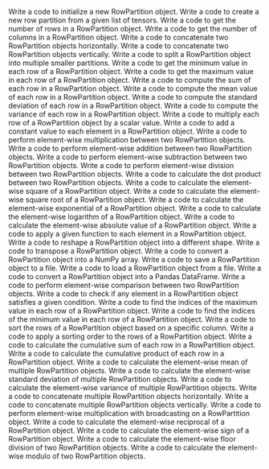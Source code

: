 Write a code to initialize a new RowPartition object.
Write a code to create a new row partition from a given list of tensors.
Write a code to get the number of rows in a RowPartition object.
Write a code to get the number of columns in a RowPartition object.
Write a code to concatenate two RowPartition objects horizontally.
Write a code to concatenate two RowPartition objects vertically.
Write a code to split a RowPartition object into multiple smaller partitions.
Write a code to get the minimum value in each row of a RowPartition object.
Write a code to get the maximum value in each row of a RowPartition object.
Write a code to compute the sum of each row in a RowPartition object.
Write a code to compute the mean value of each row in a RowPartition object.
Write a code to compute the standard deviation of each row in a RowPartition object.
Write a code to compute the variance of each row in a RowPartition object.
Write a code to multiply each row of a RowPartition object by a scalar value.
Write a code to add a constant value to each element in a RowPartition object.
Write a code to perform element-wise multiplication between two RowPartition objects.
Write a code to perform element-wise addition between two RowPartition objects.
Write a code to perform element-wise subtraction between two RowPartition objects.
Write a code to perform element-wise division between two RowPartition objects.
Write a code to calculate the dot product between two RowPartition objects.
Write a code to calculate the element-wise square of a RowPartition object.
Write a code to calculate the element-wise square root of a RowPartition object.
Write a code to calculate the element-wise exponential of a RowPartition object.
Write a code to calculate the element-wise logarithm of a RowPartition object.
Write a code to calculate the element-wise absolute value of a RowPartition object.
Write a code to apply a given function to each element in a RowPartition object.
Write a code to reshape a RowPartition object into a different shape.
Write a code to transpose a RowPartition object.
Write a code to convert a RowPartition object into a NumPy array.
Write a code to save a RowPartition object to a file.
Write a code to load a RowPartition object from a file.
Write a code to convert a RowPartition object into a Pandas DataFrame.
Write a code to perform element-wise comparison between two RowPartition objects.
Write a code to check if any element in a RowPartition object satisfies a given condition.
Write a code to find the indices of the maximum value in each row of a RowPartition object.
Write a code to find the indices of the minimum value in each row of a RowPartition object.
Write a code to sort the rows of a RowPartition object based on a specific column.
Write a code to apply a sorting order to the rows of a RowPartition object.
Write a code to calculate the cumulative sum of each row in a RowPartition object.
Write a code to calculate the cumulative product of each row in a RowPartition object.
Write a code to calculate the element-wise mean of multiple RowPartition objects.
Write a code to calculate the element-wise standard deviation of multiple RowPartition objects.
Write a code to calculate the element-wise variance of multiple RowPartition objects.
Write a code to concatenate multiple RowPartition objects horizontally.
Write a code to concatenate multiple RowPartition objects vertically.
Write a code to perform element-wise multiplication with broadcasting on a RowPartition object.
Write a code to calculate the element-wise reciprocal of a RowPartition object.
Write a code to calculate the element-wise sign of a RowPartition object.
Write a code to calculate the element-wise floor division of two RowPartition objects.
Write a code to calculate the element-wise modulo of two RowPartition objects.